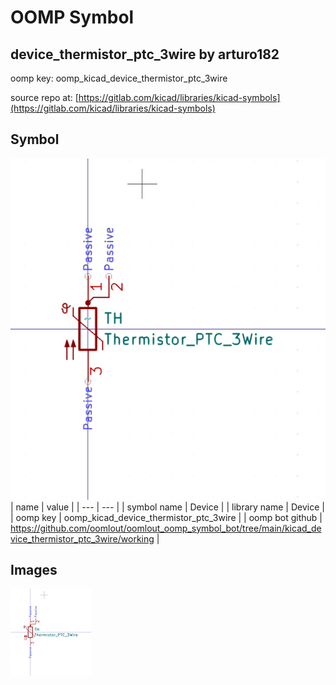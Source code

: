 # OOMP Symbol  
## device_thermistor_ptc_3wire  by arturo182  
  
oomp key: oomp_kicad_device_thermistor_ptc_3wire  
  
source repo at: [https://gitlab.com/kicad/libraries/kicad-symbols](https://gitlab.com/kicad/libraries/kicad-symbols)  
## Symbol  
  
[![working.png](working_600.png)](working.png)  
| name | value | 
| --- | --- | 
| symbol name | Device | 
| library name | Device | 
| oomp key | oomp_kicad_device_thermistor_ptc_3wire | 
| oomp bot github | https://github.com/oomlout/oomlout_oomp_symbol_bot/tree/main/kicad_device_thermistor_ptc_3wire/working | 
## Images  
  
[![working.png](working_140.png)](working.png)  
